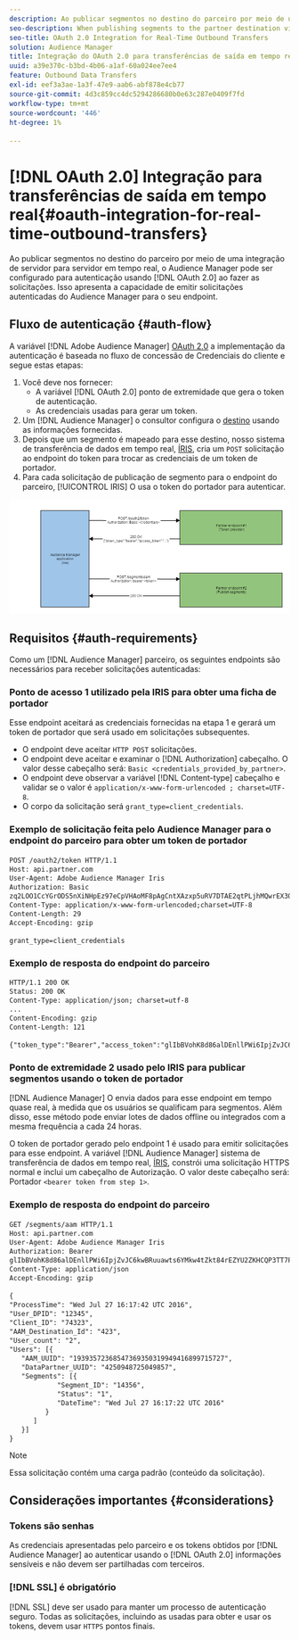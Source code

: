 ```yaml
---
description: Ao publicar segmentos no destino do parceiro por meio de uma integração de servidor para servidor em tempo real, o Audience Manager pode ser configurado para autenticar usando o OAuth 2.0 ao fazer as solicitações. Isso apresenta a capacidade de emitir solicitações autenticadas do Audience Manager para o seu endpoint.
seo-description: When publishing segments to the partner destination via a realtime server-to-server integration, Audience Manager can be set up to authenticate using OAuth 2.0 when making the requests. This presents the ability to issue authenticated requests from Audience Manager to your endpoint.
seo-title: OAuth 2.0 Integration for Real-Time Outbound Transfers
solution: Audience Manager
title: Integração do OAuth 2.0 para transferências de saída em tempo real
uuid: a39e370c-b3bd-4b06-a1af-60a024ee7ee4
feature: Outbound Data Transfers
exl-id: eef3a3ae-1a3f-47e9-aab6-abf878e4cb77
source-git-commit: 4d3c859cc4dc5294286680b0e63c287e0409f7fd
workflow-type: tm+mt
source-wordcount: '446'
ht-degree: 1%

---
```


# [!DNL OAuth 2.0] Integração para transferências de saída em tempo real{#oauth-integration-for-real-time-outbound-transfers}

Ao publicar segmentos no destino do parceiro por meio de uma integração de servidor para servidor em tempo real, o Audience Manager pode ser configurado para autenticação usando [!DNL OAuth 2.0] ao fazer as solicitações. Isso apresenta a capacidade de emitir solicitações autenticadas do Audience Manager para o seu endpoint.

## Fluxo de autenticação {#auth-flow}

A variável [!DNL Adobe Audience Manager] [OAuth 2.0](https://tools.ietf.org/html/rfc6749#section-4.4) a implementação da autenticação é baseada no fluxo de concessão de Credenciais do cliente e segue estas etapas:

1. Você deve nos fornecer:
   * A variável [!DNL OAuth 2.0] ponto de extremidade que gera o token de autenticação.
   * As credenciais usadas para gerar um token.
1. Um [!DNL Audience Manager] o consultor configura o [destino](../../../features/destinations/destinations.md) usando as informações fornecidas.
1. Depois que um segmento é mapeado para esse destino, nosso sistema de transferência de dados em tempo real, [ÍRIS](../../../reference/system-components/components-data-action.md#iris), cria um `POST` solicitação ao endpoint do token para trocar as credenciais de um token de portador.
1. Para cada solicitação de publicação de segmento para o endpoint do parceiro, [!UICONTROL IRIS] O usa o token do portador para autenticar.

![](assets/oauth2-iris.png)

## Requisitos {#auth-requirements}

Como um [!DNL Audience Manager] parceiro, os seguintes endpoints são necessários para receber solicitações autenticadas:

### Ponto de acesso 1 utilizado pela IRIS para obter uma ficha de portador

Esse endpoint aceitará as credenciais fornecidas na etapa 1 e gerará um token de portador que será usado em solicitações subsequentes.

* O endpoint deve aceitar `HTTP POST` solicitações.
* O endpoint deve aceitar e examinar o [!DNL Authorization] cabeçalho. O valor desse cabeçalho será: `Basic <credentials_provided_by_partner>`.
* O endpoint deve observar a variável [!DNL Content-type] cabeçalho e validar se o valor é `application/x-www-form-urlencoded ; charset=UTF-8`.
* O corpo da solicitação será `grant_type=client_credentials`.

### Exemplo de solicitação feita pelo Audience Manager para o endpoint do parceiro para obter um token de portador

```
POST /oauth2/token HTTP/1.1
Host: api.partner.com
User-Agent: Adobe Audience Manager Iris
Authorization: Basic zq2LOO1CcYGrODS5nXiNHpEz97eCpVHAoMF8pAgCntXAzxp5uRV7DTAE2qtPLjhMQwrEX3O6MHV4S
Content-Type: application/x-www-form-urlencoded;charset=UTF-8
Content-Length: 29
Accept-Encoding: gzip
  
grant_type=client_credentials
```

### Exemplo de resposta do endpoint do parceiro

```
HTTP/1.1 200 OK
Status: 200 OK
Content-Type: application/json; charset=utf-8
...
Content-Encoding: gzip
Content-Length: 121
  
{"token_type":"Bearer","access_token":"glIbBVohK8d86alDEnllPWi6IpjZvJC6kwBRuuawts6YMkw4tZkt84rEZYU2ZKHCQP3TT7PnzCQPI0yY"}
```

### Ponto de extremidade 2 usado pelo IRIS para publicar segmentos usando o token de portador

[!DNL Audience Manager] O envia dados para esse endpoint em tempo quase real, à medida que os usuários se qualificam para segmentos. Além disso, esse método pode enviar lotes de dados offline ou integrados com a mesma frequência a cada 24 horas.

O token de portador gerado pelo endpoint 1 é usado para emitir solicitações para esse endpoint. A variável [!DNL Audience Manager] sistema de transferência de dados em tempo real, [ÍRIS](../../../reference/system-components/components-data-action.md#iris), constrói uma solicitação HTTPS normal e inclui um cabeçalho de Autorização. O valor deste cabeçalho será: Portador `<bearer token from step 1>`.

### Exemplo de resposta do endpoint do parceiro

```
GET /segments/aam HTTP/1.1
Host: api.partner.com
User-Agent: Adobe Audience Manager Iris
Authorization: Bearer glIbBVohK8d86alDEnllPWi6IpjZvJC6kwBRuuawts6YMkw4tZkt84rEZYU2ZKHCQP3TT7PnzCQPI0yY
Content-Type: application/json
Accept-Encoding: gzip
   
{
"ProcessTime": "Wed Jul 27 16:17:42 UTC 2016",
"User_DPID": "12345",
"Client_ID": "74323",
"AAM_Destination_Id": "423",
"User_count": "2",
"Users": [{
   "AAM_UUID": "19393572368547369350319949416899715727",
   "DataPartner_UUID": "4250948725049857",
   "Segments": [{
            "Segment_ID": "14356",
            "Status": "1",
            "DateTime": "Wed Jul 27 16:17:22 UTC 2016"
         }
      ]
   }]
}
```

>[!NOTE]
>
>Essa solicitação contém uma carga padrão (conteúdo da solicitação).

## Considerações importantes {#considerations}

### Tokens são senhas

As credenciais apresentadas pelo parceiro e os tokens obtidos por [!DNL Audience Manager] ao autenticar usando o [!DNL OAuth 2.0] informações sensíveis e não devem ser partilhadas com terceiros.

### [!DNL SSL] é obrigatório

[!DNL SSL] deve ser usado para manter um processo de autenticação seguro. Todas as solicitações, incluindo as usadas para obter e usar os tokens, devem usar `HTTPS` pontos finais.
